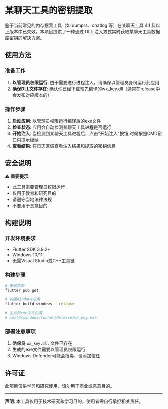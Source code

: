 # 某聊天工具的密钥提取

鉴于当前常见的内存搜索工具（如 dumprs、chatlog 等）在某聊天工具 4.1 及以上版本中已失效，本项目提供了一种通过 DLL 注入方式实时获取某聊天工具数据库密钥的解决方案。

## 使用方法

### 准备工作

1. **以管理员权限运行**: 由于需要进行进程注入，请确保以管理员身份运行此应用
2. **确保DLL文件存在**: 确认你已经下载预先编译的wx_key.dll（通常在release中会发布对应版本的）

### 操作步骤

1. **启动应用**: 以管理员权限运行编译后的exe文件
2. **检查状态**: 应用会自动检测某聊天工具进程是否运行
3. **开始注入**: 当检测到某聊天工具进程后，点击"开始注入"按钮,时候按照CMD窗口内提示继续
4. **查看结果**: 在日志区域查看注入结果和提取的密钥信息

## 安全说明

⚠️ **重要提示**:
- 此工具需要管理员权限运行
- 仅用于教育和研究目的
- 请遵守当地法律法规
- 不要用于恶意目的

## 构建说明

### 开发环境要求

- Flutter SDK 3.9.2+
- Windows 10/11
- 无需Visual Studio或C++工具链

### 构建步骤

```bash
# 安装依赖
flutter pub get

# 构建Windows应用
flutter build windows --release

# 生成的exe文件位置
# build/windows/runner/Release/wx_key.exe
```

### 部署注意事项

1. 确保将 `wx_key.dll` 文件已存在
2. 生成的exe文件需要以管理员权限运行
3. Windows Defender可能会报毒，请添加信任

## 许可证

此项目仅供学习和研究使用，请勿用于商业或恶意目的。

---

**声明**: 本工具仅用于技术研究和学习目的，使用者需自行承担相关责任。